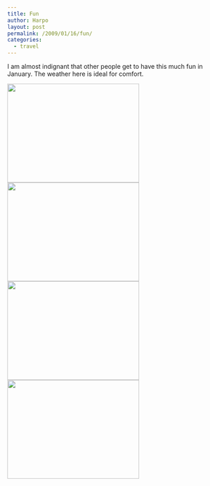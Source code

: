```yaml
---
title: Fun
author: Harpo
layout: post
permalink: /2009/01/16/fun/
categories:
  - travel
---
```

I am almost indignant that other people get to have this much fun in January. The weather here is ideal for comfort.

[<img src="http://harpojaeger.com/wp-content/uploads/2009/01/l-640-480-efd560ae-98d8-4361-b29e-41b568509e15.jpeg" alt="" width="300" height="225" class="alignnone size-full wp-image-364" />][1][<img src="http://harpojaeger.com/wp-content/uploads/2009/01/l-640-480-e7dd8564-51d8-464b-8aea-7a37cf34d7eb.jpeg" alt="" width="300" height="225" class="alignnone size-full wp-image-364" />][2][<img src="http://harpojaeger.com/wp-content/uploads/2009/01/l-640-480-dceaf602-76bf-436f-8357-5c68311a88dd.jpeg" alt="" width="300" height="225" class="alignnone size-full wp-image-364" />][3][<img src="http://harpojaeger.com/wp-content/uploads/2009/01/l-640-480-3d707465-84ab-420f-925e-ca170433dc34.jpeg" alt="" width="300" height="225" class="alignnone size-full wp-image-364" />][4]

 [1]: http://harpojaeger.com/wp-content/uploads/2009/01/l-640-480-efd560ae-98d8-4361-b29e-41b568509e15.jpeg
 [2]: http://harpojaeger.com/wp-content/uploads/2009/01/l-640-480-e7dd8564-51d8-464b-8aea-7a37cf34d7eb.jpeg
 [3]: http://harpojaeger.com/wp-content/uploads/2009/01/l-640-480-dceaf602-76bf-436f-8357-5c68311a88dd.jpeg
 [4]: http://harpojaeger.com/wp-content/uploads/2009/01/l-640-480-3d707465-84ab-420f-925e-ca170433dc34.jpeg